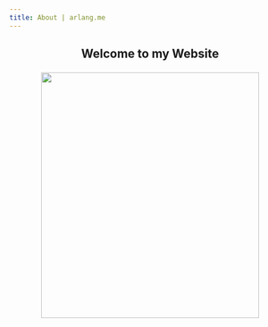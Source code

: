 ```yaml
---
title: About | arlang.me
---
```



<h2><p align="center">
    Welcome to my Website
</p></h2>




<p align="center">
    <img width="390" height="440" src="https://avatars.githubusercontent.com/u/93165207?v=4">
</p>

